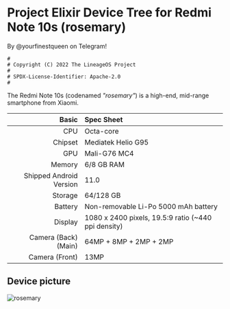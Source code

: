 Project Elixir Device Tree for Redmi Note 10s (rosemary)
==========================================
By @yourfinestqueen on Telegram!
```
#
# Copyright (C) 2022 The LineageOS Project
#
# SPDX-License-Identifier: Apache-2.0
#
```


The Redmi Note 10s (codenamed _"rosemary"_) is a high-end, mid-range smartphone from Xiaomi.


| Basic                   | Spec Sheet                                                                                                                     |
| -----------------------:|:------------------------------------------------------------------------------------------------------------------------------ |
| CPU                     | Octa-core                                                                                                                      |
| Chipset                 | Mediatek Helio G95                                                                                                            |
| GPU                     | Mali-G76 MC4                                                                                                                   |
| Memory                  | 6/8 GB RAM                                                                                                                     |
| Shipped Android Version | 11.0                                                                                                                           |
| Storage                 | 64/128 GB                                                                                                              |
| Battery                 | Non-removable Li-Po 5000 mAh battery                                                                                           |
| Display                 | 1080 x 2400 pixels, 19.5:9 ratio (~440 ppi density)                                                                            |
| Camera (Back)(Main)     | 64MP + 8MP + 2MP + 2MP                                                                                |
| Camera (Front)          | 13MP                                                                                                     |

## Device picture
![rosemary](https://i01.appmifile.com/webfile/globalimg/Anna/rn10s_Blue.png)
